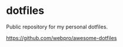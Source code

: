 # dotfiles

Public repository for my personal dotfiles.

<https://github.com/webpro/awesome-dotfiles>
